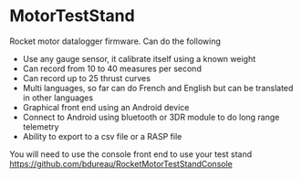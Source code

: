 # MotorTestStand
Rocket motor datalogger firmware.
Can do the following
- Use any gauge sensor, it calibrate itself using a known weight
- Can record from 10 to 40 measures per second
- Can record up to 25 thrust curves
- Multi languages, so far can do French and English but can be translated in other languages 
- Graphical front end using an Android device
- Connect to Android using bluetooth or 3DR module to do long range telemetry
- Ability to export to a csv file or a RASP file

You will need to use the console front end to use your test stand
https://github.com/bdureau/RocketMotorTestStandConsole
